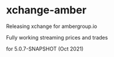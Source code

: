 # xchange-amber

Releasing xchange for ambergroup.io

Fully working streaming prices and trades

for 5.0.7-SNAPSHOT (Oct 2021)
